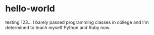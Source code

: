 # hello-world
testing 123...
I barely passed programming classes in college and I'm determined to teach myself Python and Ruby now.
